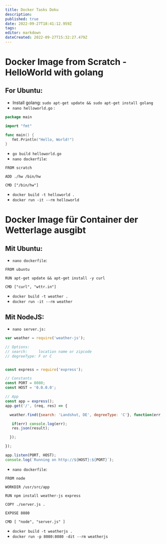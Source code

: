 ```yaml
---
title: Docker Tasks Doku
description: 
published: true
date: 2022-09-27T18:41:12.959Z
tags: 
editor: markdown
dateCreated: 2022-09-27T15:32:27.479Z
---
```


# Docker Image from Scratch - HelloWorld with golang

## For Ubuntu:

-   Install golang: `sudo apt-get update && sudo apt-get install golang`
-   `nano helloworld.go` :

```go
package main

import "fmt"

func main() {
   fmt.Println("Hello, World!")
}
```

-   `go build helloworld.go`
-   `nano dockerfile`:

```docker
FROM scratch

ADD ./hw /bin/hw

CMD ["/bin/hw"]
```

-   `docker build -t helloworld .`
-   `docker run -it --rm helloworld`

# Docker Image für Container der Wetterlage ausgibt

## Mit Ubuntu:

-   `nano dockerfile`:

```docker
FROM ubuntu

RUN apt-get update && apt-get install -y curl

CMD ["curl", "wttr.in"]
```

-   `docker build -t weather .`
-   `docker run -it --rm weather`

## Mit NodeJS:

-   `nano server.js:`

```javascript
var weather = require('weather-js');

// Options:
// search:     location name or zipcode
// degreeType: F or C


const express = require('express');

// Constants
const PORT = 8080;
const HOST = '0.0.0.0';

// App
const app = express();
app.get('/', (req, res) => {

  weather.find({search: 'Landshut, DE', degreeType: 'C'}, function(err, result){

   if(err) console.log(err);
   res.json(result);

  });

});

app.listen(PORT, HOST);
console.log(`Running on http://${HOST}:${PORT}`);
```

-   `nano dockerfile`:

```docker
FROM node

WORKDIR /usr/src/app

RUN npm install weather-js express

COPY ./server.js .

EXPOSE 8080

CMD [ "node", "server.js" ]
```

-   `docker build -t weatherjs .`
-   `docker run -p 8080:8080 -dit --rm weatherjs`